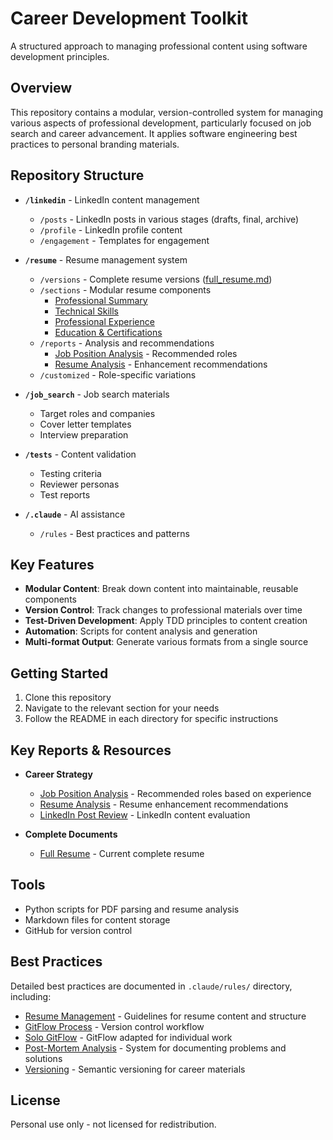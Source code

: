 # Career Development Toolkit

A structured approach to managing professional content using software development principles.

## Overview

This repository contains a modular, version-controlled system for managing various aspects of professional development, particularly focused on job search and career advancement. It applies software engineering best practices to personal branding materials.

## Repository Structure

- **`/linkedin`** - LinkedIn content management
  - `/posts` - LinkedIn posts in various stages (drafts, final, archive)
  - `/profile` - LinkedIn profile content
  - `/engagement` - Templates for engagement

- **`/resume`** - Resume management system
  - `/versions` - Complete resume versions ([full_resume.md](/resume/versions/full_resume.md))
  - `/sections` - Modular resume components
    - [Professional Summary](/resume/sections/summary_enhanced.md)
    - [Technical Skills](/resume/sections/skills_structured.md) 
    - [Professional Experience](/resume/sections/experience_structured.md)
    - [Education & Certifications](/resume/sections/certifications.md)
  - `/reports` - Analysis and recommendations
    - [Job Position Analysis](/resume/reports/job_position_analysis.md) - Recommended roles
    - [Resume Analysis](/resume/reports/resume_analysis.md) - Enhancement recommendations
  - `/customized` - Role-specific variations

- **`/job_search`** - Job search materials
  - Target roles and companies
  - Cover letter templates
  - Interview preparation

- **`/tests`** - Content validation
  - Testing criteria
  - Reviewer personas
  - Test reports

- **`/.claude`** - AI assistance
  - `/rules` - Best practices and patterns

## Key Features

- **Modular Content**: Break down content into maintainable, reusable components
- **Version Control**: Track changes to professional materials over time
- **Test-Driven Development**: Apply TDD principles to content creation
- **Automation**: Scripts for content analysis and generation
- **Multi-format Output**: Generate various formats from a single source

## Getting Started

1. Clone this repository
2. Navigate to the relevant section for your needs
3. Follow the README in each directory for specific instructions

## Key Reports & Resources

- **Career Strategy**
  - [Job Position Analysis](/resume/reports/job_position_analysis.md) - Recommended roles based on experience
  - [Resume Analysis](/resume/reports/resume_analysis.md) - Resume enhancement recommendations
  - [LinkedIn Post Review](/tests/reports/engineering_leader_post_review.md) - LinkedIn content evaluation

- **Complete Documents**
  - [Full Resume](/resume/versions/full_resume.md) - Current complete resume

## Tools

- Python scripts for PDF parsing and resume analysis
- Markdown files for content storage
- GitHub for version control

## Best Practices

Detailed best practices are documented in `.claude/rules/` directory, including:
- [Resume Management](/.claude/rules/resume_management.md) - Guidelines for resume content and structure
- [GitFlow Process](/.claude/rules/gitflow.md) - Version control workflow
- [Solo GitFlow](/.claude/rules/solo_gitflow.md) - GitFlow adapted for individual work
- [Post-Mortem Analysis](/.claude/rules/post_mortem.md) - System for documenting problems and solutions
- [Versioning](/.claude/rules/versioning.md) - Semantic versioning for career materials

## License

Personal use only - not licensed for redistribution.
